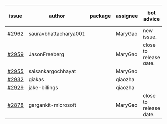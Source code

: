 | issue | author | package | assignee | bot advice | created date of issue | target release date | date from target |
| ------ | ------ | ------ | ------ | ------ | ------ | ------ | :-----: |
| [#2962](https://github.com/Azure/sdk-release-request/issues/2962) | sauravbhattacharya001 |  | MaryGao | new issue. | 06-29 | 07-13 |  |
| [#2959](https://github.com/Azure/sdk-release-request/issues/2959) | JasonFreeberg |  | MaryGao | close to release date.  | 06-28 | 07-04 | 2 |
| [#2955](https://github.com/Azure/sdk-release-request/issues/2955) | saisankargochhayat |  | MaryGao |  | 06-27 | 07-07 |  |
| [#2932](https://github.com/Azure/sdk-release-request/issues/2932) | giakas |  | qiaozha |  | 06-21 | 06-23 |  |
| [#2929](https://github.com/Azure/sdk-release-request/issues/2929) | jake-billings |  | qiaozha |  | 06-20 | 07-08 |  |
| [#2878](https://github.com/Azure/sdk-release-request/issues/2878) | gargankit-microsoft |  | MaryGao | close to release date.  | 06-03 | 06-30 | -1 |
